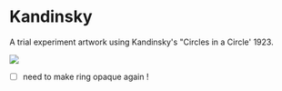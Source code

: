 # Kandinsky

A trial experiment artwork using Kandinsky's "Circles in a Circle' 1923.


![](imgs/circle_in_a_circle_1923.jpg)

<!-- The animated version:

![](imgs/planets.jpg)
![](imgs/planets2.jpg)
![](imgs/planets3.jpg) -->


- [ ] need to make ring opaque again !
